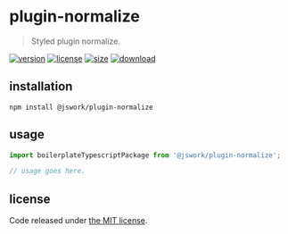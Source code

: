 # plugin-normalize
> Styled plugin normalize.

[![version][version-image]][version-url]
[![license][license-image]][license-url]
[![size][size-image]][size-url]
[![download][download-image]][download-url]

## installation
```shell
npm install @jswork/plugin-normalize
```

## usage
```js
import boilerplateTypescriptPackage from '@jswork/plugin-normalize';

// usage goes here.
```

## license
Code released under [the MIT license](https://github.com/afeiship/plugin-normalize/blob/master/LICENSE.txt).

[version-image]: https://img.shields.io/npm/v/@jswork/plugin-normalize
[version-url]: https://npmjs.org/package/@jswork/plugin-normalize

[license-image]: https://img.shields.io/npm/l/@jswork/plugin-normalize
[license-url]: https://github.com/afeiship/plugin-normalize/blob/master/LICENSE.txt

[size-image]: https://img.shields.io/bundlephobia/minzip/@jswork/plugin-normalize
[size-url]: https://github.com/afeiship/plugin-normalize/blob/master/dist/plugin-normalize.min.js

[download-image]: https://img.shields.io/npm/dm/@jswork/plugin-normalize
[download-url]: https://www.npmjs.com/package/@jswork/plugin-normalize
